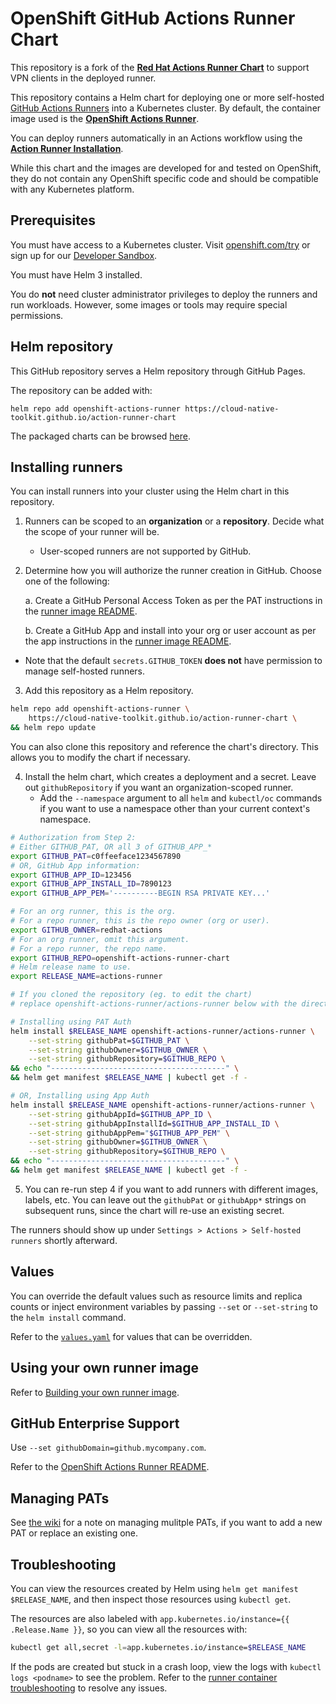 # OpenShift GitHub Actions Runner Chart 

This repository is a fork of the [**Red Hat Actions Runner Chart**](https://github.com/redhat-actions/openshift-actions-runner-chart) to support VPN clients in the deployed runner.

This repository contains a Helm chart for deploying one or more self-hosted <!-- markdown-link-check-disable --> [GitHub Actions Runners]((https://docs.github.com/en/actions/hosting-your-own-runners/about-self-hosted-runners)) <!-- markdown-link-check-enable -->
into a Kubernetes cluster. By default, the container image used is the [**OpenShift Actions Runner**](https://github.com/redhat-actions/openshift-actions-runner).

You can deploy runners automatically in an Actions workflow using the [**Action Runner Installation**](https://github.com/cloud-native-toolkit/action-runner-installation).

While this chart and the images are developed for and tested on OpenShift, they do not contain any OpenShift specific code and should be compatible with any Kubernetes platform.

## Prerequisites
You must have access to a Kubernetes cluster. Visit [openshift.com/try](https://www.openshift.com/try) or sign up for our [Developer Sandbox](https://developers.redhat.com/developer-sandbox).

You must have Helm 3 installed.

You do **not** need cluster administrator privileges to deploy the runners and run workloads. However, some images or tools may require special permissions.

## Helm repository
This GitHub repository serves a Helm repository through GitHub Pages.

The repository can be added with:
```
helm repo add openshift-actions-runner https://cloud-native-toolkit.github.io/action-runner-chart
```

The packaged charts can be browsed [here](https://github.com/cloud-native-toolkit/action-runner-chart/tree/gh-pages/packages).

## Installing runners

You can install runners into your cluster using the Helm chart in this repository.

1. Runners can be scoped to an **organization** or a **repository**. Decide what the scope of your runner will be.
    - User-scoped runners are not supported by GitHub.
2. Determine how you will authorize the runner creation in GitHub. Choose one of the following:

    a. Create a GitHub Personal Access Token as per the PAT instructions in the [runner image README](https://github.com/redhat-actions/openshift-actions-runner#pat-guidelines).

    b. Create a GitHub App and install into your org or user account as per the app instructions in the [runner image README](https://github.com/redhat-actions/openshift-actions-runners/blob/main/docs/github-app-authentication.md).

- Note that the default `secrets.GITHUB_TOKEN` **does not** have permission to manage self-hosted runners. 

3. Add this repository as a Helm repository.
```bash
helm repo add openshift-actions-runner \
    https://cloud-native-toolkit.github.io/action-runner-chart \
&& helm repo update
```
You can also clone this repository and reference the chart's directory. This allows you to modify the chart if necessary.

4. Install the helm chart, which creates a deployment and a secret. Leave out `githubRepository` if you want an organization-scoped runner.
    - Add the `--namespace` argument to all `helm` and `kubectl/oc` commands if you want to use a namespace other than your current context's namespace.

```bash
# Authorization from Step 2:
# Either GITHUB_PAT, OR all 3 of GITHUB_APP_*
export GITHUB_PAT=c0ffeeface1234567890
# OR, GitHub App information:
export GITHUB_APP_ID=123456
export GITHUB_APP_INSTALL_ID=7890123
export GITHUB_APP_PEM='----------BEGIN RSA PRIVATE KEY...'

# For an org runner, this is the org.
# For a repo runner, this is the repo owner (org or user).
export GITHUB_OWNER=redhat-actions
# For an org runner, omit this argument.
# For a repo runner, the repo name.
export GITHUB_REPO=openshift-actions-runner-chart
# Helm release name to use.
export RELEASE_NAME=actions-runner

# If you cloned the repository (eg. to edit the chart)
# replace openshift-actions-runner/actions-runner below with the directory containing Chart.yaml.

# Installing using PAT Auth
helm install $RELEASE_NAME openshift-actions-runner/actions-runner \
    --set-string githubPat=$GITHUB_PAT \
    --set-string githubOwner=$GITHUB_OWNER \
    --set-string githubRepository=$GITHUB_REPO \
&& echo "---------------------------------------" \
&& helm get manifest $RELEASE_NAME | kubectl get -f -

# OR, Installing using App Auth
helm install $RELEASE_NAME openshift-actions-runner/actions-runner \
    --set-string githubAppId=$GITHUB_APP_ID \
    --set-string githubAppInstallId=$GITHUB_APP_INSTALL_ID \
    --set-string githubAppPem="$GITHUB_APP_PEM" \
    --set-string githubOwner=$GITHUB_OWNER \
    --set-string githubRepository=$GITHUB_REPO \
&& echo "---------------------------------------" \
&& helm get manifest $RELEASE_NAME | kubectl get -f -
```
5. You can re-run step 4 if you want to add runners with different images, labels, etc. You can leave out the `githubPat` or `githubApp*` strings on subsequent runs, since the chart will re-use an existing secret.


The runners should show up under `Settings > Actions > Self-hosted runners` shortly afterward.

## Values

You can override the default values such as resource limits and replica counts or inject environment variables by passing `--set` or `--set-string` to the `helm install` command.

Refer to the [`values.yaml`](./values.yaml) for values that can be overridden.

## Using your own runner image
Refer to [Building your own runner image](https://github.com/redhat-actions/openshift-actions-runner/tree/main/base#own-image).

## GitHub Enterprise Support
Use `--set githubDomain=github.mycompany.com`.

Refer to the [OpenShift Actions Runner README](https://github.com/redhat-actions/openshift-actions-runner#enterprise-support).

## Managing PATs
See [the wiki](https://github.com/redhat-actions/openshift-actions-runner-chart/wiki/Managing-PATs) for a note on managing mulitple PATs, if you want to add a new PAT or replace an existing one.

## Troubleshooting
You can view the resources created by Helm using `helm get manifest $RELEASE_NAME`, and then inspect those resources using `kubectl get`.

The resources are also labeled with `app.kubernetes.io/instance={{ .Release.Name }}`, so you can view all the resources with:

```sh
kubectl get all,secret -l=app.kubernetes.io/instance=$RELEASE_NAME
```

If the pods are created but stuck in a crash loop, view the logs with `kubectl logs <podname>` to see the problem. Refer to the [runner container troubleshooting](https://github.com/redhat-actions/openshift-actions-runner#troubleshooting) to resolve any issues.
